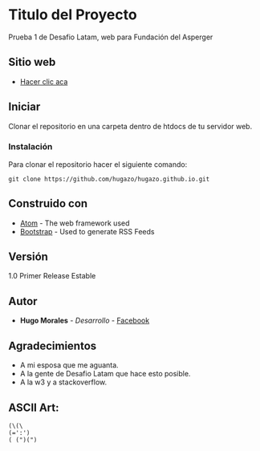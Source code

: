 # Titulo del Proyecto

Prueba 1 de Desafio Latam, web para Fundación del Asperger

## Sitio web

* [Hacer clic aca](https://hugazo.github.io)

## Iniciar

Clonar el repositorio en una carpeta dentro de htdocs de tu servidor web.

### Instalación

Para clonar el repositorio hacer el siguiente comando:

```
git clone https://github.com/hugazo/hugazo.github.io.git
```

## Construido con

* [Atom](https://atom.io/) - The web framework used
* [Bootstrap](https://getbootstrap.com/) - Used to generate RSS Feeds

## Versión

1.0 Primer Release Estable

## Autor

* **Hugo Morales** - *Desarrollo* - [Facebook](https://www.facebook.com/hugazo)

## Agradecimientos

* A mi esposa que me aguanta.
* A la gente de Desafio Latam que hace esto posible.
* A la w3 y a stackoverflow.

## ASCII Art:
```
(\(\
(=':')
( (")(")
```

